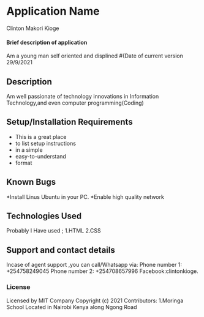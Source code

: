 # Application Name

Clinton Makori Kioge

#### Brief description of application

Am a young man self oriented and displined
#{Date of current version
29/9/2021

## Description

Am well passionate of technology innovations in
Information Technology,and even computer programming(Coding)

## Setup/Installation Requirements

- This is a great place
- to list setup instructions
- in a simple
- easy-to-understand
- format

## Known Bugs

*Install Linus Ubuntu in your PC.
*Enable high quality network

## Technologies Used

Probably I Have used ;
1.HTML
2.CSS

## Support and contact details

Incase of agent support ,you can call/Whatsapp
via:
Phone number 1: +254758249045
Phone number 2: +254708657996
Facebook:clintonkioge.

### License

Licensed by MIT Company
Copyright (c) 2021
Contributors:
1.Moringa School Located in Nairobi Kenya
along Ngong Road
